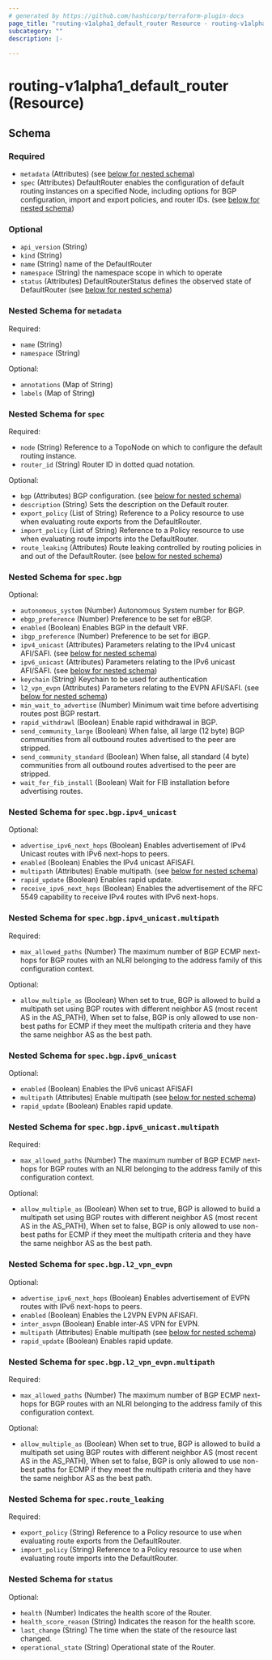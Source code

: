 ```yaml
---
# generated by https://github.com/hashicorp/terraform-plugin-docs
page_title: "routing-v1alpha1_default_router Resource - routing-v1alpha1"
subcategory: ""
description: |-
  
---
```


# routing-v1alpha1_default_router (Resource)





<!-- schema generated by tfplugindocs -->
## Schema

### Required

- `metadata` (Attributes) (see [below for nested schema](#nestedatt--metadata))
- `spec` (Attributes) DefaultRouter enables the configuration of default routing instances on a specified Node, including options for BGP configuration, import and export policies, and router IDs. (see [below for nested schema](#nestedatt--spec))

### Optional

- `api_version` (String)
- `kind` (String)
- `name` (String) name of the DefaultRouter
- `namespace` (String) the namespace scope in which to operate
- `status` (Attributes) DefaultRouterStatus defines the observed state of DefaultRouter (see [below for nested schema](#nestedatt--status))

<a id="nestedatt--metadata"></a>
### Nested Schema for `metadata`

Required:

- `name` (String)
- `namespace` (String)

Optional:

- `annotations` (Map of String)
- `labels` (Map of String)


<a id="nestedatt--spec"></a>
### Nested Schema for `spec`

Required:

- `node` (String) Reference to a TopoNode on which to configure the default routing instance.
- `router_id` (String) Router ID in dotted quad notation.

Optional:

- `bgp` (Attributes) BGP configuration. (see [below for nested schema](#nestedatt--spec--bgp))
- `description` (String) Sets the description on the Default router.
- `export_policy` (List of String) Reference to a Policy resource to use when evaluating route exports from the DefaultRouter.
- `import_policy` (List of String) Reference to a Policy resource to use when evaluating route imports into the DefaultRouter.
- `route_leaking` (Attributes) Route leaking controlled by routing policies in and out of the DefaultRouter. (see [below for nested schema](#nestedatt--spec--route_leaking))

<a id="nestedatt--spec--bgp"></a>
### Nested Schema for `spec.bgp`

Optional:

- `autonomous_system` (Number) Autonomous System number for BGP.
- `ebgp_preference` (Number) Preference to be set for eBGP.
- `enabled` (Boolean) Enables BGP in the default VRF.
- `ibgp_preference` (Number) Preference to be set for iBGP.
- `ipv4_unicast` (Attributes) Parameters relating to the IPv4 unicast AFI/SAFI. (see [below for nested schema](#nestedatt--spec--bgp--ipv4_unicast))
- `ipv6_unicast` (Attributes) Parameters relating to the IPv6 unicast AFI/SAFI. (see [below for nested schema](#nestedatt--spec--bgp--ipv6_unicast))
- `keychain` (String) Keychain to be used for authentication
- `l2_vpn_evpn` (Attributes) Parameters relating to the EVPN AFI/SAFI. (see [below for nested schema](#nestedatt--spec--bgp--l2_vpn_evpn))
- `min_wait_to_advertise` (Number) Minimum wait time before advertising routes post BGP restart.
- `rapid_withdrawl` (Boolean) Enable rapid withdrawal in BGP.
- `send_community_large` (Boolean) When false, all large (12 byte) BGP communities from all outbound routes advertised to the peer are stripped.
- `send_community_standard` (Boolean) When false, all standard (4 byte) communities from all outbound routes advertised to the peer are stripped.
- `wait_for_fib_install` (Boolean) Wait for FIB installation before advertising routes.

<a id="nestedatt--spec--bgp--ipv4_unicast"></a>
### Nested Schema for `spec.bgp.ipv4_unicast`

Optional:

- `advertise_ipv6_next_hops` (Boolean) Enables advertisement of IPv4 Unicast routes with IPv6 next-hops to peers.
- `enabled` (Boolean) Enables the IPv4 unicast AFISAFI.
- `multipath` (Attributes) Enable multipath. (see [below for nested schema](#nestedatt--spec--bgp--ipv4_unicast--multipath))
- `rapid_update` (Boolean) Enables rapid update.
- `receive_ipv6_next_hops` (Boolean) Enables the advertisement of the RFC 5549 capability to receive IPv4 routes with IPv6 next-hops.

<a id="nestedatt--spec--bgp--ipv4_unicast--multipath"></a>
### Nested Schema for `spec.bgp.ipv4_unicast.multipath`

Required:

- `max_allowed_paths` (Number) The maximum number of BGP ECMP next-hops for BGP routes with an NLRI belonging to the address family of this configuration context.

Optional:

- `allow_multiple_as` (Boolean) When set to true, BGP is allowed to build a multipath set using BGP routes with different neighbor AS (most recent AS in the AS_PATH), When set to false, BGP is only allowed to use non-best paths for ECMP if they meet the multipath criteria and they have the same neighbor AS as the best path.



<a id="nestedatt--spec--bgp--ipv6_unicast"></a>
### Nested Schema for `spec.bgp.ipv6_unicast`

Optional:

- `enabled` (Boolean) Enables the IPv6 unicast AFISAFI
- `multipath` (Attributes) Enable multipath (see [below for nested schema](#nestedatt--spec--bgp--ipv6_unicast--multipath))
- `rapid_update` (Boolean) Enables rapid update.

<a id="nestedatt--spec--bgp--ipv6_unicast--multipath"></a>
### Nested Schema for `spec.bgp.ipv6_unicast.multipath`

Required:

- `max_allowed_paths` (Number) The maximum number of BGP ECMP next-hops for BGP routes with an NLRI belonging to the address family of this configuration context.

Optional:

- `allow_multiple_as` (Boolean) When set to true, BGP is allowed to build a multipath set using BGP routes with different neighbor AS (most recent AS in the AS_PATH), When set to false, BGP is only allowed to use non-best paths for ECMP if they meet the multipath criteria and they have the same neighbor AS as the best path.



<a id="nestedatt--spec--bgp--l2_vpn_evpn"></a>
### Nested Schema for `spec.bgp.l2_vpn_evpn`

Optional:

- `advertise_ipv6_next_hops` (Boolean) Enables advertisement of EVPN routes with IPv6 next-hops to peers.
- `enabled` (Boolean) Enables the L2VPN EVPN AFISAFI.
- `inter_asvpn` (Boolean) Enable inter-AS VPN for EVPN.
- `multipath` (Attributes) Enable multipath (see [below for nested schema](#nestedatt--spec--bgp--l2_vpn_evpn--multipath))
- `rapid_update` (Boolean) Enables rapid update.

<a id="nestedatt--spec--bgp--l2_vpn_evpn--multipath"></a>
### Nested Schema for `spec.bgp.l2_vpn_evpn.multipath`

Required:

- `max_allowed_paths` (Number) The maximum number of BGP ECMP next-hops for BGP routes with an NLRI belonging to the address family of this configuration context.

Optional:

- `allow_multiple_as` (Boolean) When set to true, BGP is allowed to build a multipath set using BGP routes with different neighbor AS (most recent AS in the AS_PATH), When set to false, BGP is only allowed to use non-best paths for ECMP if they meet the multipath criteria and they have the same neighbor AS as the best path.




<a id="nestedatt--spec--route_leaking"></a>
### Nested Schema for `spec.route_leaking`

Required:

- `export_policy` (String) Reference to a Policy resource to use when evaluating route exports from the DefaultRouter.
- `import_policy` (String) Reference to a Policy resource to use when evaluating route imports into the DefaultRouter.



<a id="nestedatt--status"></a>
### Nested Schema for `status`

Optional:

- `health` (Number) Indicates the health score of the Router.
- `health_score_reason` (String) Indicates the reason for the health score.
- `last_change` (String) The time when the state of the resource last changed.
- `operational_state` (String) Operational state of the Router.
